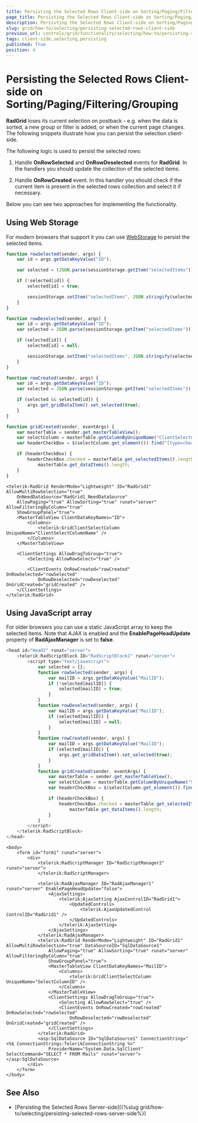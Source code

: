 ```yaml
---
title: Persisting the Selected Rows Client-side on Sorting/Paging/Filtering/Grouping
page_title: Persisting the Selected Rows Client-side on Sorting/Paging/Filtering/Grouping | RadGrid for ASP.NET AJAX Documentation
description: Persisting the Selected Rows Client-side on Sorting/Paging/Filtering/Grouping
slug: grid/how-to/selecting/persisting-selected-rows-client-side
previous_url: controls/grid/functionality/selecting/how-to/persisting-selected-rows-client-side
tags: client-side,selecting,persisting
published: True
position: 4
---
```


# Persisting the Selected Rows Client-side on Sorting/Paging/Filtering/Grouping

**RadGrid** loses its current selection on postback - e.g. when the data is sorted, a new group or filter is added, or when the current page changes. The following snippets illustrate how you can persist the selection client-side.

The following logic is used to persist the selected rows:

1. Handle **OnRowSelected** and **OnRowDeselected** events for **RadGrid**. In the handlers you should update the collection of the selected items.

1. Handle **OnRowCreated** event. In this handler you should check if the current item is present in the selected rows collection and select it if necessary.


Below you can see two approaches for implementing the functionality.


## Using Web Storage

For modern browsers that support it you can use [WebStorage](https://www.w3.org/TR/webstorage/) to persist the selected items.


````JavaScript
function rowSelected(sender, args) {
    var id = args.getDataKeyValue("ID");

    var selected = (JSON.parse(sessionStorage.getItem("selectedItems")) != null) ? JSON.parse(sessionStorage.getItem("selectedItems")) : {};

    if (!selected[id]) {
        selected[id] = true;

        sessionStorage.setItem("selectedItems", JSON.stringify(selected));
    }
}

function rowDeselected(sender, args) {
    var id = args.getDataKeyValue("ID");
    var selected = JSON.parse(sessionStorage.getItem("selectedItems"));

    if (selected[id]) {
        selected[id] = null;

        sessionStorage.setItem("selectedItems", JSON.stringify(selected));
    }
}

function rowCreated(sender, args) {
    var id = args.getDataKeyValue("ID");
    var selected = JSON.parse(sessionStorage.getItem("selectedItems"));

    if (selected && selected[id]) {
        args.get_gridDataItem().set_selected(true);
    }
}

function gridCreated(sender, eventArgs) {
    var masterTable = sender.get_masterTableView();
    var selectColumn = masterTable.getColumnByUniqueName("ClientSelectColumnName");
    var headerCheckBox = $(selectColumn.get_element()).find("[type=checkbox]")[0];

    if (headerCheckBox) {
        headerCheckBox.checked = masterTable.get_selectedItems().length ==
            masterTable.get_dataItems().length;
    }
}
````
````ASP.NET
<telerik:RadGrid RenderMode="Lightweight" ID="RadGrid1" AllowMultiRowSelection="true"
    OnNeedDataSource="RadGrid1_NeedDataSource"
    AllowPaging="true" AllowSorting="true" runat="server" AllowFilteringByColumn="true"
    ShowGroupPanel="true">
    <MasterTableView ClientDataKeyNames="ID">
        <Columns>
            <telerik:GridClientSelectColumn UniqueName="ClientSelectColumnName" />
        </Columns>
    </MasterTableView>

    <ClientSettings AllowDragToGroup="true">
        <Selecting AllowRowSelect="true" />

        <ClientEvents OnRowCreated="rowCreated" OnRowSelected="rowSelected"
            OnRowDeselected="rowDeselected" OnGridCreated="gridCreated" />
    </ClientSettings>
</telerik:RadGrid>
````



## Using JavaScript array

For older browsers you can use a static JavaScript array to keep the selected items. Note that AJAX is enabled and the **EnablePageHeadUpdate** property of **RadAjaxManager** is set to **false**.


````JavaScript
<head id="Head2" runat="server">
    <telerik:RadScriptBlock ID="RadScriptBlock1" runat="server">
        <script type="text/javascript">
            var selected = {};
            function rowSelected(sender, args) {
                var mailID = args.getDataKeyValue("MailID");
                if (!selected[mailID]) {
                    selected[mailID] = true;
                }
            }
            function rowDeselected(sender, args) {
                var mailID = args.getDataKeyValue("MailID");
                if (selected[mailID]) {
                    selected[mailID] = null;
                }
            }
            function rowCreated(sender, args) {
                var mailID = args.getDataKeyValue("MailID");
                if (selected[mailID]) {
                    args.get_gridDataItem().set_selected(true);
                }
            }
            function gridCreated(sender, eventArgs) {
                var masterTable = sender.get_masterTableView();
                var selectColumn = masterTable.getColumnByUniqueName("SelectColumnID");
                var headerCheckBox = $(selectColumn.get_element()).find("[type=checkbox]")[0];

                if (headerCheckBox) {
                    headerCheckBox.checked = masterTable.get_selectedItems().length ==
                        masterTable.get_dataItems().length;
                }
            }
        </script>
    </telerik:RadScriptBlock>
</head>
````
````ASP.NET
<body>
    <form id="form1" runat="server">
        <div>
            <telerik:RadScriptManager ID="RadScriptManager2" runat="server">
            </telerik:RadScriptManager>

            <telerik:RadAjaxManager ID="RadAjaxManager1" runat="server" EnablePageHeadUpdate="false">
                <AjaxSettings>
                    <telerik:AjaxSetting AjaxControlID="RadGrid1">
                        <UpdatedControls>
                            <telerik:AjaxUpdatedControl ControlID="RadGrid1" />
                        </UpdatedControls>
                    </telerik:AjaxSetting>
                </AjaxSettings>
            </telerik:RadAjaxManager>
            <telerik:RadGrid RenderMode="Lightweight" ID="RadGrid1" AllowMultiRowSelection="true" DataSourceID="SqlDataSource1"
                AllowPaging="true" AllowSorting="true" runat="server" AllowFilteringByColumn="true"
                ShowGroupPanel="true">
                <MasterTableView ClientDataKeyNames="MailID">
                    <Columns>
                        <telerik:GridClientSelectColumn UniqueName="SelectColumnID" />
                    </Columns>
                </MasterTableView>
                <ClientSettings AllowDragToGroup="true">
                    <Selecting AllowRowSelect="true" />
                    <ClientEvents OnRowCreated="rowCreated" OnRowSelected="rowSelected"
                        OnRowDeselected="rowDeselected" OnGridCreated="gridCreated" />
                </ClientSettings>
            </telerik:RadGrid>
            <asp:SqlDataSource ID="SqlDataSource1" ConnectionString="<%$ ConnectionStrings:TelerikConnectionString %>"
                ProviderName="System.Data.SqlClient" SelectCommand="SELECT * FROM Mails" runat="server"></asp:SqlDataSource>
        </div>
    </form>
</body>
````



## See Also

* [Persisting the Selected Rows Server-side]({%slug grid/how-to/selecting/persisting-selected-rows-server-side%})



